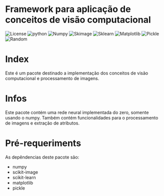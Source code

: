 # Framework para aplicação de conceitos de visão computacional
![License](https://img.shields.io/badge/License-GPL_2.0-green)
![python](https://img.shields.io/badge/Python-3.9.12-blue)
![Numpy](https://img.shields.io/badge/Numpy-1.21.5-blue)
![Skimage](https://img.shields.io/badge/Scikit_Image-0.19.2-blue)
![Sklearn](https://img.shields.io/badge/Scikit_Learn-1.0.2-blue)
![Matplotlib](https://img.shields.io/badge/Matplotlib-3.5.1-blue)
![Pickle](https://img.shields.io/badge/-Pickle-blue)
![Random](https://img.shields.io/badge/-Random-blue)

# Index
Este é um pacote destinado a implementação dos conceitos de visão computacional e processamento de imagens.

# Infos
Este pacote contém uma rede neural implementada do zero, somente usando o numpy. Também contém funcionalidades para o processamento de imagens e extração de atributos.

# Pré-requeriments
As depêndencias deste pacote são:

- numpy
- scikit-image
- scikit-learn
- matplotlib
- pickle

